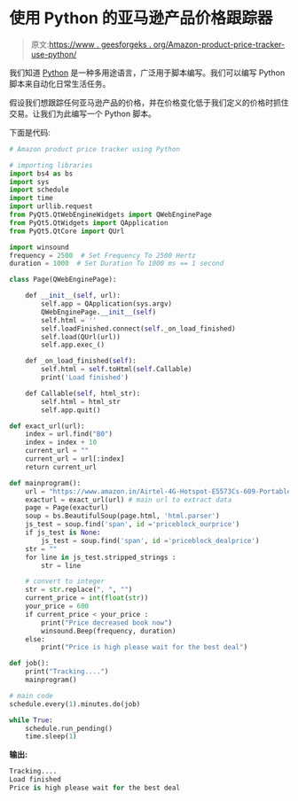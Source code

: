 # 使用 Python 的亚马逊产品价格跟踪器

> 原文:[https://www . geesforgeks . org/Amazon-product-price-tracker-use-python/](https://www.geeksforgeeks.org/amazon-product-price-tracker-using-python/)

我们知道 [Python](https://www.geeksforgeeks.org/python-programming-language/) 是一种多用途语言，广泛用于脚本编写。我们可以编写 Python 脚本来自动化日常生活任务。

假设我们想跟踪任何亚马逊产品的价格，并在价格变化低于我们定义的价格时抓住交易。让我们为此编写一个 Python 脚本。

下面是代码:

```py
# Amazon product price tracker using Python

# importing libraries
import bs4 as bs
import sys
import schedule
import time
import urllib.request
from PyQt5.QtWebEngineWidgets import QWebEnginePage
from PyQt5.QtWidgets import QApplication
from PyQt5.QtCore import QUrl

import winsound
frequency = 2500  # Set Frequency To 2500 Hertz
duration = 1000  # Set Duration To 1000 ms == 1 second

class Page(QWebEnginePage):

    def __init__(self, url):
        self.app = QApplication(sys.argv)
        QWebEnginePage.__init__(self)
        self.html = ''
        self.loadFinished.connect(self._on_load_finished)
        self.load(QUrl(url))
        self.app.exec_()

    def _on_load_finished(self):
        self.html = self.toHtml(self.Callable)
        print('Load finished')

    def Callable(self, html_str):
        self.html = html_str
        self.app.quit()

def exact_url(url):
    index = url.find("B0")
    index = index + 10
    current_url = ""
    current_url = url[:index]
    return current_url

def mainprogram():
    url = "https://www.amazon.in/Airtel-4G-Hotspot-E5573Cs-609-Portable/dp/B06WV9WR4Z"
    exacturl = exact_url(url) # main url to extract data
    page = Page(exacturl)
    soup = bs.BeautifulSoup(page.html, 'html.parser')
    js_test = soup.find('span', id ='priceblock_ourprice')
    if js_test is None:
        js_test = soup.find('span', id ='priceblock_dealprice')        
    str = ""
    for line in js_test.stripped_strings :
        str = line

    # convert to integer
    str = str.replace(", ", "")
    current_price = int(float(str))
    your_price = 600
    if current_price < your_price :
        print("Price decreased book now")
        winsound.Beep(frequency, duration)
    else:
        print("Price is high please wait for the best deal")

def job():
    print("Tracking....")    
    mainprogram()

# main code
schedule.every(1).minutes.do(job)

while True:
    schedule.run_pending()
    time.sleep(1)
```

**输出:**

```py
Tracking....
Load finished
Price is high please wait for the best deal

```